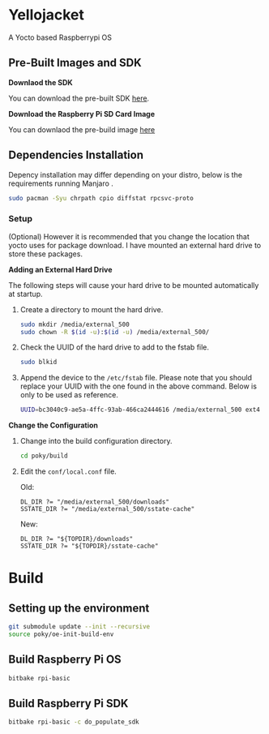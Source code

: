 # Yellojacket

A Yocto based Raspberrypi OS

## Pre-Built Images and SDK

**Downlaod the SDK**

You can download the pre-built SDK [here](https://mega.nz/#!sWBSGILZ!kblHVvsRGVXX5L40IQOSyjV4uaMQgOCf5kPsEy2EkNE).

**Download the Raspberry Pi SD Card Image**

You can downlaod the pre-build image [here](https://mega.nz/#!ZfZy1C4D!j740Z5DGhR1bp93Z1k2HShKwzVuNfJBgBlOq_83QFaw)

## Dependencies Installation

Depency installation may differ depending on your distro, below is the requirements running Manjaro .

```sh
sudo pacman -Syu chrpath cpio diffstat rpcsvc-proto
```

### Setup

(Optional) However it is recommended that you change the location that yocto uses for package download. I have mounted an external hard drive to store these packages.

**Adding an External Hard Drive**

The following steps will cause your hard drive to be mounted automatically at startup.

1. Create a directory to mount the hard drive.

    ```bash
    sudo mkdir /media/external_500
    sudo chown -R $(id -u):$(id -u) /media/external_500/
    ```

1. Check the UUID of the hard drive to add to the fstab file.

    ```bash
    sudo blkid
    ```

1. Append the device to the `/etc/fstab` file. Please note that you should replace your UUID with the one found in the above command. Below is only to be used as reference.

    ```bash
    UUID=bc3040c9-ae5a-4ffc-93ab-466ca2444616 /media/external_500 ext4 rw,auto,nofail 0 0
    ```
  
**Change the Configuration**
  
1. Change into the build configuration directory.

    ```bash
    cd poky/build
    ```
  
1.  Edit the `conf/local.conf` file.

    Old:

    ```
    DL_DIR ?= "/media/external_500/downloads"
    SSTATE_DIR ?= "/media/external_500/sstate-cache"
    ```
  
    New:

    ```
    DL_DIR ?= "${TOPDIR}/downloads"
    SSTATE_DIR ?= "${TOPDIR}/sstate-cache"
    ```

# Build

## Setting up the environment

```sh
git submodule update --init --recursive
source poky/oe-init-build-env
```

## Build Raspberry Pi OS

```sh
bitbake rpi-basic
```

## Build Raspberry Pi SDK

```sh
bitbake rpi-basic -c do_populate_sdk
```
